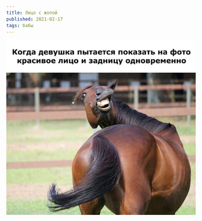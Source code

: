 ```yaml
---
title: Лицо с жопой
published: 2021-02-17
tags: бабы
---
```


![XubHLpUjTBI](../content/XubHLpUjTBI.jpg)